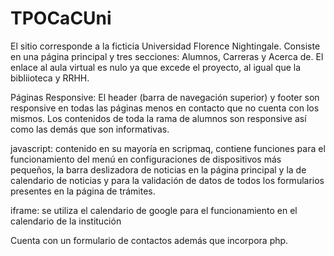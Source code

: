 # TPOCaCUni

El sitio corresponde a la ficticia Universidad Florence Nightingale. Consiste en una página principal y tres secciones: Alumnos, Carreras y Acerca de. El enlace al aula virtual es nulo ya que excede el proyecto, al igual que la bibliioteca y RRHH.

Páginas Responsive: El header (barra de navegación superior) y footer son responsive en todas las páginas menos en contacto que no cuenta con los mismos. Los contenidos de toda la rama de alumnos son responsive así como las demás que son informativas.

javascript: contenido en su mayoría en scripmaq, contiene funciones para el funcionamiento del menú en configuraciones de dispositivos más pequeños, la barra deslizadora de noticias en la página principal y la de calendario de noticias y para la validación de datos de todos los formularios presentes en la página de trámites.

iframe: se utiliza el calendario de google para el funcionamiento en el calendario de la institución

Cuenta con un formulario de contactos además que incorpora php.


